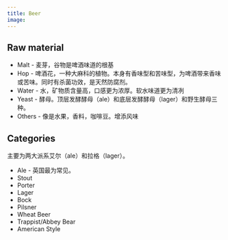 ```yaml
---
title: Beer
image:
---
```


## Raw material

* Malt - 麦芽，谷物是啤酒味道的根基
* Hop - 啤酒花，一种大麻科的植物。本身有香味型和苦味型，为啤酒带来香味或苦味。同时有杀菌功效，是天然防腐剂。
* Water - 水，矿物质含量高，口感更为浓厚。软水味道更为清冽
* Yeast - 酵母。顶层发酵酵母（ale）和底层发酵酵母（lager）和野生酵母三种。
* Others - 像是水果，香料，咖啡豆。增添风味

## Categories

主要为两大派系艾尔（ale）和拉格（lager）。
* Ale - 英国最为常见。
* Stout
* Porter
* Lager
* Bock
* Pilsner
* Wheat Beer
* Trappist/Abbey Bear
* American Style